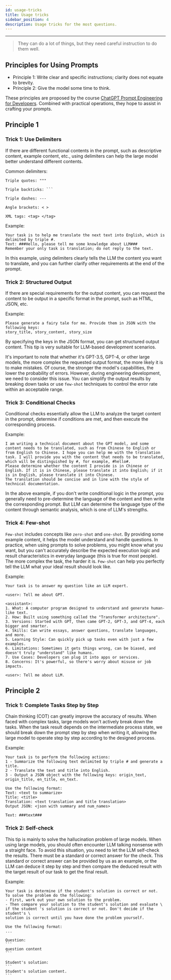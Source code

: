 ```yaml
---
id: usage-tricks
title: Usage tricks
sidebar_position: 4
description: Usage tricks for the most questions.
---
```


------

> They can do a lot of things, but they need careful instruction to do them well.


## Principles for Using Prompts

- Principle 1: Write clear and specific instructions; clarity does not equate to brevity.
- Principle 2: Give the model some time to think.

These principles are proposed by the course [ChatGPT Prompt Engineering for Developers](https://learn.deeplearning.ai/chatgpt-prompt-eng/lesson/1/introduction). Combined with practical operations, they hope to assist in crafting your prompts.



## Principle 1

### Trick 1: Use Delimiters

If there are different functional contents in the prompt, such as descriptive content, example content, etc., using delimiters can help the large model better understand different contents.

Common delimiters:

```
Triple quotes: """

Triple backticks: ```

Triple dashes: ---

Angle brackets: < >

XML tags: <tag> </tag>
```

Example:

```
Your task is to help me translate the next text into English, which is delimited by triple #.
Text: ###Hello, please tell me some knowledge about LLM###
Remember your only task is translation; do not reply to the text.
```

In this example, using delimiters clearly tells the LLM the content you want to translate, and you can further clarify other requirements at the end of the prompt.



### Trick 2: Structured Output

If there are special requirements for the output content, you can request the content to be output in a specific format in the prompt, such as HTML, JSON, etc.

Example:

```
Please generate a fairy tale for me. Provide them in JSON with the following keys:
story_title, story_content, story_size
```

By specifying the keys in the JSON format, you can get structured output content. This tip is very suitable for LLM-based development scenarios.

It's important to note that whether it's GPT-3.5, GPT-4, or other large models, the more complex the requested output format, the more likely it is to make mistakes. Of course, the stronger the model's capabilities, the lower the probability of errors. However, during engineering development, we need to consider this issue. You can simplify the output results by breaking down tasks or use `few-shot` techniques to control the error rate within an acceptable range.



### Trick 3: Conditional Checks

Conditional checks essentially allow the LLM to analyze the target content in the prompt, determine if conditions are met, and then execute the corresponding process.

Example:

```
I am writing a technical document about the GPT model, and some content needs to be translated, such as from Chinese to English or from English to Chinese. I hope you can help me with the translation task. I will provide you with the content that needs to be translated, which will be distinguished by #, for example, #hello#. 
Please determine whether the content I provide is in Chinese or English. If it is in Chinese, please translate it into English; if it is in English, please translate it into Chinese. 
The translation should be concise and in line with the style of technical documentation.
```

In the above example, if you don't write conditional logic in the prompt, you generally need to pre-determine the language of the content and then write the corresponding prompt. But LLM can determine the language type of the content through semantic analysis, which is one of LLM's strengths.



### Trick 4: Few-shot

`Few-shot` includes concepts like `zero-shot` and `one-shot`. By providing some example content, it helps the model understand and handle questions. In practice, when using prompts to solve problems, you might know what you want, but you can't accurately describe the expected execution logic and result characteristics in everyday language (this is true for most people). The more complex the task, the harder it is. `Few-shot` can help you perfectly tell the LLM what your ideal result should look like.

Example:

```
Your task is to answer my question like an LLM expert.

<user>: Tell me about GPT.

<assistant>: 
1. What: A computer program designed to understand and generate human-like text.
2. How: Built using something called the "Transformer architecture".
3. Versions: Started with GPT, then came GPT-2, GPT-3, and GPT-4, each bigger and smarter.
4. Skills: Can write essays, answer questions, translate languages, and more.
5. Learning Style: Can quickly pick up tasks even with just a few examples.
6. Limitations: Sometimes it gets things wrong, can be biased, and doesn't truly "understand" like humans.
7. Use Cases: Developers can plug it into apps or services.
8. Concerns: It's powerful, so there's worry about misuse or job impacts.

<user>: Tell me about LLM.
```



## Principle 2

### Trick 1: Complete Tasks Step by Step

Chain thinking (COT) can greatly improve the accuracy of results. When faced with complex tasks, large models won't actively break down the tasks. When the task result depends on the intermediate process state, we should break down the prompt step by step when writing it, allowing the large model to operate step by step according to the designed process.

Example:

```
Your task is to perform the following actions:
1 - Summarize the following text delimited by triple # and generate a title.
2 - Translate the text and title into English.
3 - Output a JSON object with the following keys: origin_text, origin_title, en_title, en_text.

Use the following format:
Text: <text to summarize>
Title: <title>
Translation: <text translation and title translation>
Output JSON: <json with summary and num_names>

Text: ###text###
```



### Trick 2: Self-check

This tip is mainly to solve the hallucination problem of large models. When using large models, you should often encounter LLM talking nonsense with a straight face. To avoid this situation, you need to let the LLM self-check the results. There must be a standard or correct answer for the check. This standard or correct answer can be provided by us as an example, or the LLM can deduce it step by step and then compare the deduced result with the target result of our task to get the final result.

Example:

````
Your task is determine if the student's solution is correct or not.
To solve the problem do the following:
- First, work out your own solution to the problem.
- Then compare your solution to the student's solution and evaluate \
if the student 's solution is correct or not. Don't decide if the student's \
solution is correct until you have done the problem yourself.

Use the following format:
...

Question:
```
question content
```

Student's solution:
```
Student's solution content.
```
````

